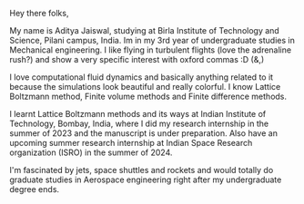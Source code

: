 Hey there folks,

My name is Aditya Jaiswal, studying at Birla Institute of Technology and Science, Pilani campus, India. Im in my 3rd year of undergraduate studies in Mechanical engineering.
I like flying in turbulent flights (love the adrenaline rush?) and show a very specific interest with oxford commas :D (&,)

I love computational fluid dynamics and basically anything related to it because the simulations look beautiful and really colorful.
I know Lattice Boltzmann method, Finite volume methods and Finite difference methods.

I learnt Lattice Boltzmann methods and its ways at Indian Institute of Technology, Bombay, India, where I did my research internship in the summer of 2023 and the manuscript is under preparation.
Also have an upcoming summer research internship at Indian Space Research organization (ISRO) in the summer of 2024.

I'm fascinated by jets, space shuttles and rockets and would totally do graduate studies in Aerospace engineering right after my undergraduate degree ends.
